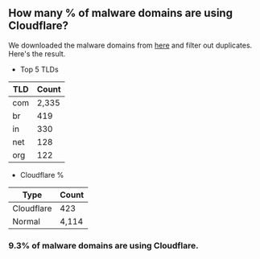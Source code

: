 ## How many % of malware domains are using Cloudflare?


We downloaded the malware domains from [here](https://urlhaus.abuse.ch) and filter out duplicates.
Here's the result.


[//]: # (start replacement)


- Top 5 TLDs

| TLD | Count |
| --- | --- |
| com | 2,335 |
| br | 419 |
| in | 330 |
| net | 128 |
| org | 122 |


- Cloudflare %

| Type | Count |
| --- | --- |
| Cloudflare | 423 |
| Normal | 4,114 |


### 9.3% of malware domains are using Cloudflare.